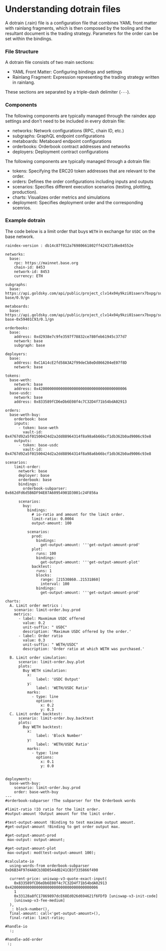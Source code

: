 # Understanding dotrain files

A dotrain (.rain) file is a configuration file that combines YAML front matter with rainlang fragments, which is then composed by the tooling and the resultant document is the trading strategy. Parameters for the order can be set within the bindings. 

### File Structure
A dotrain file consists of two main sections:

* YAML Front Matter: Configuring bindings and settings
* Rainlang Fragment: Expression representing the trading strategy written in rainlang.

These sections are separated by a triple-dash delimiter (`---`).

###  Components

The following components are typically managed through the raindex app settings and don't need to be included in every dotrain file:

* networks: Network configurations (RPC, chain ID, etc.)
* subgraphs: GraphQL endpoint configurations
* metaboards: Metaboard endpoint configurations
* orderbooks: Orderbook contract addresses and networks
* deployers: Deployment contract configurations

The following components are typically managed through a dotrain file:

* tokens: Specifying the ERC20 token addresses that are relevant to the order.
* orders: Defines the order configurations including inputs and outputs
* scenarios: Specifies different execution scenarios (testing, plottting, production).
* charts: Visualizes order metrics and simulations
* deployment: Specifies deployment order and the corresponding scenrios.

###  Example dotrain

The code below is a limit order that buys `WETH` in exchange for `USDC` on the base network. 

```
raindex-version : db14c87f012a76980661802ff424371d6e84552e

networks:
  base:
    rpc: https://mainnet.base.org
    chain-id: 8453
    network-id: 8453
    currency: ETH

subgraphs:
  base: https://api.goldsky.com/api/public/project_clv14x04y9kzi01saerx7bxpg/subgraphs/ob4-base/0.9/gn

metaboards:
  base: https://api.goldsky.com/api/public/project_clv14x04y9kzi01saerx7bxpg/subgraphs/mb-base-0x59401C93/0.1/gn

orderbooks:
  base:
    address: 0xd2938e7c9fe3597f78832ce780feb61945c377d7
    network: base
    subgraph: base

deployers:
  base:
    address: 0xC1A14cE2fd58A3A2f99deCb8eDd866204eE07f8D
    network: base

tokens:
  base-weth:
    network: base
    address: 0x4200000000000000000000000000000000000006
  base-usdc:
    network: base
    address: 0x833589fCD6eDb6E08f4c7C32D4f71b54bdA02913

orders:
  base-weth-buy:
    orderbook: base
    inputs:
      - token: base-weth
        vault-id: 0x4767d92a5f01500424d2a2dd88964314f8a98a6b66bcf1db362b0ad9006c93e8
    outputs:
      - token: base-usdc
        vault-id: 0x4767d92a5f01500424d2a2dd88964314f8a98a6b66bcf1db362b0ad9006c93e8

scenarios:
    limit-order:
      network: base
      deployer: base
      orderbook: base
      bindings:
        orderbook-subparser: 0x662dFd6d5B6DF94E07A60954901D3001c24F856a
        
      scenarios:
        buy:
          bindings:
            # io-ratio and amount for the limit order.
            limit-ratio: 0.0004
            output-amount: 100
            
          scenarios:
            prod:
              bindings:
                get-output-amount: '''get-output-amount-prod'
            plot:
              runs: 100
              bindings:
                get-output-amount: '''get-output-amount-plot'
            backtest:
              runs: 1
              blocks:
                range: [21530860..21531860]
                interval: 100
              bindings:
                get-output-amount: '''get-output-amount-prod'

charts:
  A. Limit order metrics :
    scenario: limit-order.buy.prod
    metrics:
      - label: Maxmimum USDC offered
        value: 0.2
        unit-suffix: " USDC"
        description: 'Maximum USDC offered by the order.'
      - label: Order ratio
        value: 0.3
        unit-suffix: " WETH/USDC"            
        description: 'Order ratio at which WETH was purchased.'

  B. Limit order simulation:
      scenario: limit-order.buy.plot
      plots:
        Buy WETH simulation:     
          x:
              label: 'USDC Output'
          y:
              label: 'WETH/USDC Ratio'
          marks:
            - type: line
              options:
                x: 0.2
                y: 0.3 
  C. Limit order backtest:
      scenario: limit-order.buy.backtest
      plots:
        Buy WETH backtest:     
          x:
              label: 'Block Number'
          y:
              label: 'WETH/USDC Ratio'
          marks:
            - type: line
              options:
                x: 0.1
                y: 0.0  


deployments:
  base-weth-buy:
    scenario: limit-order.buy.prod
    order: base-weth-buy
---
#orderbook-subparser !The subparser for the Orderbook words

#limit-ratio !IO ratio for the limit order.
#output-amount !Output amount for the limit order.

#test-output-amount !Binding to test maximum output amount.
#get-output-amount !Binding to get order output max.

#get-output-amount-prod
 max-output: output-amount;

#get-output-amount-plot
 max-output: mod(test-output-amount 100);

#calculate-io
  using-words-from orderbook-subparser 0xD6B34F97d4A8Cb38D0544dB241CB3f335866f490
  
  current-price: uniswap-v3-quote-exact-input(
    0x833589fCD6eDb6E08f4c7C32D4f71b54bdA02913 0x4200000000000000000000000000000000000006 
    1
    0x33128a8fC17869897dcE68Ed026d694621f6FDfD [uniswap-v3-init-code]
    [uniswap-v3-fee-medium]
  ),
  _: block-number(),
  final-amount: call<'get-output-amount>(),
  final-ratio: limit-ratio;
  
#handle-io
  :;

#handle-add-order
 :;
```
